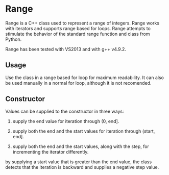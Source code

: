 # Range
Range is a C++ class used to represent a range of integers. Range works with iterators and supports range based for loops. 
Range attempts to stimulate the behavior of the standard range function and class from Python. 

Range has been tested with VS2013 and with g++ v4.9.2.

## Usage
Use the class in a range based for loop for maximum readability. It can also be used manually in a normal for loop, although it is not recomended. 

## Constructor

Values can be supplied to the constructor in three ways: 

1) supply the end value for iteration through (0, end].

2) supply both the end and the start values for iteration through (start, end].

3) supply both the end and the start values, along with the step, for incrementing the iterator differently.

by supplying a start value that is greater than the end value, the class detects that the iteration is backward and supplies a negative step value.
